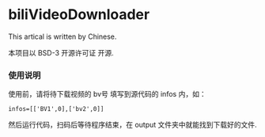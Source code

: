 # biliVideoDownloader

This artical is written by Chinese.

本项目以 BSD-3 开源许可证 开源.

### 使用说明

使用前，请将待下载视频的 bv号 填写到源代码的 infos 内，如：

```
infos=[['BV1',0],['bv2',0]]
```

然后运行代码，扫码后等待程序结束，在 output 文件夹中就能找到下载好的文件.